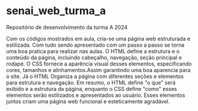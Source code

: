 # senai_web_turma_a
Repositório de desenvolvimento da turma A 2024

Com os códigos mostrados em aula, cria-se uma página web estruturada e estilizada.
Com tudo sendo apresentado com um passo a passo se torna uma boa pratica para realizar nas aulas.
O HTML define a estrutura e o conteúdo da página, incluindo cabeçalho, navegação, seção principal e rodapé.
O CSS fornece a aparência visual desses elementos, especificando cores, tamanhos e alinhamentos.Assim garantindo uma boa aparencia para o site.
Já o HTML Organiza a página com diferentes seções e elementos para estrutura e navegação.
Em resumo, o HTML define "o que" será exibido e a estrutura da página, enquanto o CSS define "como" esses elementos serão estilizados e apresentados ao usuário.
Esses elementos juntos criam uma página web funcional e esteticamente agradável.
